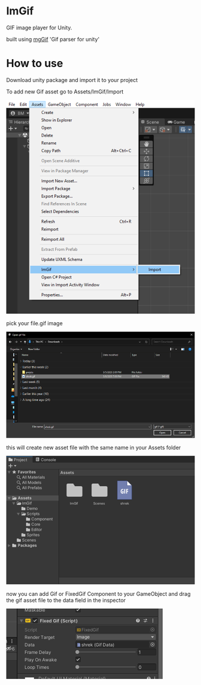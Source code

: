 # ImGif
GIF image player for Unity.

built using [mgGif]("https://github.com/gwaredd/mgGif") 'Gif parser for unity'

# How to use
Download unity package and import it to your project

To add new Gif asset go to Assets/ImGif/Import

![alt text](https://raw.githubusercontent.com/BelalElhawary/ImGif/main/screenshots/screenshot-1.png)

pick your file.gif image

![alt text](https://raw.githubusercontent.com/BelalElhawary/ImGif/main/screenshots/screenshot-2.png)

this will create new asset file with the same name in your Assets folder

![alt text](https://raw.githubusercontent.com/BelalElhawary/ImGif/main/screenshots/screenshot-3.png)

now you can add Gif or FixedGif Component to your GameObject and drag the gif asset file to the data field in the inspector

![alt text](https://raw.githubusercontent.com/BelalElhawary/ImGif/main/screenshots/screenshot-4.png)
